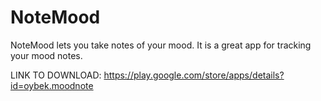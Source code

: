 NoteMood
========

NoteMood lets you take notes of your mood. It is a great app for tracking your mood notes.

LINK TO DOWNLOAD: https://play.google.com/store/apps/details?id=oybek.moodnote
